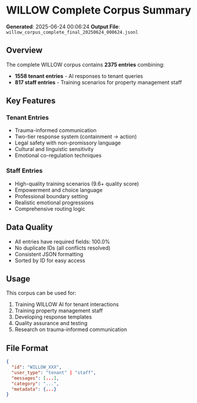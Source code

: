 # WILLOW Complete Corpus Summary

**Generated**: 2025-06-24 00:06:24
**Output File**: `willow_corpus_complete_final_20250624_000624.jsonl`

## Overview

The complete WILLOW corpus contains **2375 entries** combining:
- **1558 tenant entries** - AI responses to tenant queries
- **817 staff entries** - Training scenarios for property management staff

## Key Features

### Tenant Entries
- Trauma-informed communication
- Two-tier response system (containment → action)
- Legal safety with non-promissory language
- Cultural and linguistic sensitivity
- Emotional co-regulation techniques

### Staff Entries
- High-quality training scenarios (9.6+ quality score)
- Empowerment and choice language
- Professional boundary setting
- Realistic emotional progressions
- Comprehensive routing logic

## Data Quality

- All entries have required fields: 100.0%
- No duplicate IDs (all conflicts resolved)
- Consistent JSON formatting
- Sorted by ID for easy access

## Usage

This corpus can be used for:
1. Training WILLOW AI for tenant interactions
2. Training property management staff
3. Developing response templates
4. Quality assurance and testing
5. Research on trauma-informed communication

## File Format

```json
{
  "id": "WILLOW_XXX",
  "user_type": "tenant" | "staff",
  "messages": [...],
  "category": "...",
  "metadata": {...}
}
```
